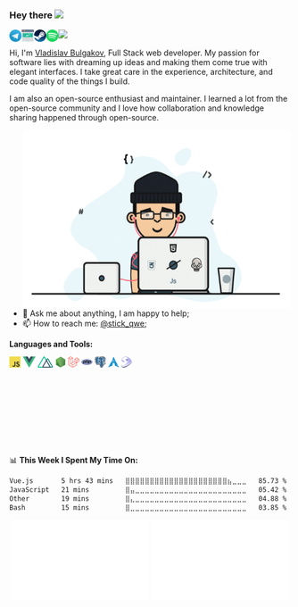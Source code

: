 ### Hey there <img src="https://media.giphy.com/media/hvRJCLFzcasrR4ia7z/giphy.gif" width="25px"> 
<a href="https://t.me/stick_qwe">
  <img align="left" alt="Stickpro Telegram" width="22px" src="https://github.com/stickpro/stickpro/raw/master/assets/telegram.svg" />
</a>
<a href="https://stick-design.ru">
  <img align="left" alt="Stickpro website" width="22px" src="https://github.com/stickpro/stickpro/raw/master/assets/browser.svg" />
</a>
<a href="https://steamcommunity.com/id/stickpro">
  <img align="left" alt="Stickpro Steam" width="22px" src="https://github.com/stickpro/stickpro/raw/master/assets/steam.svg" />
</a>
<a href="https://open.spotify.com/user/3o5dgy91o4moan01dp4xyvbqd?si=d300b377a15944b3">
  <img align="left" alt="Stickpro Spotify" width="22px" src="https://github.com/stickpro/stickpro/raw/master/assets/spotify.svg" />
</a>

![](https://visitor-badge.glitch.me/badge?page_id=stickpro.stickpro)

Hi, I'm [Vladislav Bulgakov](https://stick-design.ru/), Full Stack web developer. My passion for software lies with dreaming up ideas and making them come true with elegant interfaces. I take great care in the experience, architecture, and code quality of the things I build.

I am also an open-source enthusiast and maintainer. I learned a lot from the open-source community and I love how collaboration and knowledge sharing happened through open-source.

<p align="center">
<img align="right" alt="GIF" src="https://github.com/stickpro/stickpro/raw/master/assets/anim.gif" width="480" height="320" />

- 💬 Ask me about anything, I am happy to help;
- 📫 How to reach me: [@stick_qwe](https://t.me/stick_qwe);

**Languages and Tools:**

<code><img height="20" src="https://github.com/stickpro/stickpro/raw/master/assets/javascript.svg" style="background-color:transparent!important"></code>
<code><img height="20" src="https://github.com/stickpro/stickpro/raw/master/assets/vue.svg"  style="background-color:transparent!important"></code>
<code><img height="20" src="https://github.com/stickpro/stickpro/raw/master/assets/nuxt.svg"  style="background-color:transparent!important"></code>
<code><img height="20" src="https://github.com/stickpro/stickpro/raw/master/assets/nodejs.svg"  style="background-color:transparent!important"></code>
<code><img height="20" src="https://github.com/stickpro/stickpro/raw/master/assets/laravel.svg"  style="background-color:transparent!important"></code>
<code><img height="20" src="https://github.com/stickpro/stickpro/raw/master/assets/php.svg"  style="background-color:transparent!important"></code>
<code><img height="20" src="https://github.com/stickpro/stickpro/raw/master/assets/postgresql.svg"  style="background-color:transparent!important"></code>
<code><img height="20" src="https://github.com/stickpro/stickpro/raw/master/assets/arch.svg"  style="background-color:transparent!important"></code>
<code><img height="20" src="https://github.com/stickpro/stickpro/raw/master/assets/gentoo.svg"  style="background-color:transparent!important"></code>
<br />
<br />
<br />
<br />
<br />
<br />
<br />
<br />
<br />
<br />
📊 **This Week I Spent My Time On:**
<!--START_SECTION:waka-->
```text
Vue.js       5 hrs 43 mins   ⣿⣿⣿⣿⣿⣿⣿⣿⣿⣿⣿⣿⣿⣿⣿⣿⣿⣿⣿⣿⣿⣦⣀⣀⣀   85.73 % 
JavaScript   21 mins         ⣿⣤⣀⣀⣀⣀⣀⣀⣀⣀⣀⣀⣀⣀⣀⣀⣀⣀⣀⣀⣀⣀⣀⣀⣀   05.42 % 
Other        19 mins         ⣿⣄⣀⣀⣀⣀⣀⣀⣀⣀⣀⣀⣀⣀⣀⣀⣀⣀⣀⣀⣀⣀⣀⣀⣀   04.88 % 
Bash         15 mins         ⣿⣀⣀⣀⣀⣀⣀⣀⣀⣀⣀⣀⣀⣀⣀⣀⣀⣀⣀⣀⣀⣀⣀⣀⣀   03.85 % 
```
<!--END_SECTION:waka-->

<p align="center">
  <img src="https://raw.githubusercontent.com/stickpro/github-stats-transparent/output/generated/languages.svg" width="49%" />
  <img src="https://raw.githubusercontent.com/stickpro/github-stats-transparent/output/generated/overview.svg" width="49%"/>
</p>




